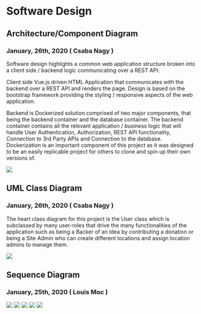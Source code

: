 # Software Design

## Architecture/Component Diagram
### January, 26th, 2020 ( Csaba Nagy )

Software design highlights a common web application structure broken into a client side / backend logic communicating over a REST API. 

Client side Vue.js driven HTML Application that communicates with the backend over a REST API and renders the page. Design is based on the bootstrap framework providing the styling / responsive aspects of the web application. 

Backend is Dockerized solution comprised of two major components, that being the backend container and the database container. The backend container contains all the relevant application / business logic that will handle User Authentication, Authorization, REST API functionality, Connection to 3rd Party APIs and Connection to the database. Dockerization is an important component of this project as it was designed to be an easily replicable project for others to clone and spin up their own versions of.


![](software/Deployment.png)

## UML Class Diagram
### January, 26th, 2020 ( Csaba Nagy )

The heart class diagram for this project is the User class which is subclassed by many user-roles that drive the many functionalities of the application such as being a Backer of an Idea by contributing a donation or being a Site Admin who can create different locations and assign location admins to manage them.


![](software/ComponentDiagram.PNG)

## Sequence Diagram
### January, 25th, 2020 ( Louis Moc )
![](software/Sequence_Page_1.png)
![](software/Sequence_Page_2.png)
![](software/Sequence_Page_3.png)
![](software/Sequence_Page_4.png)
![](software/Sequence_Page_5.png)